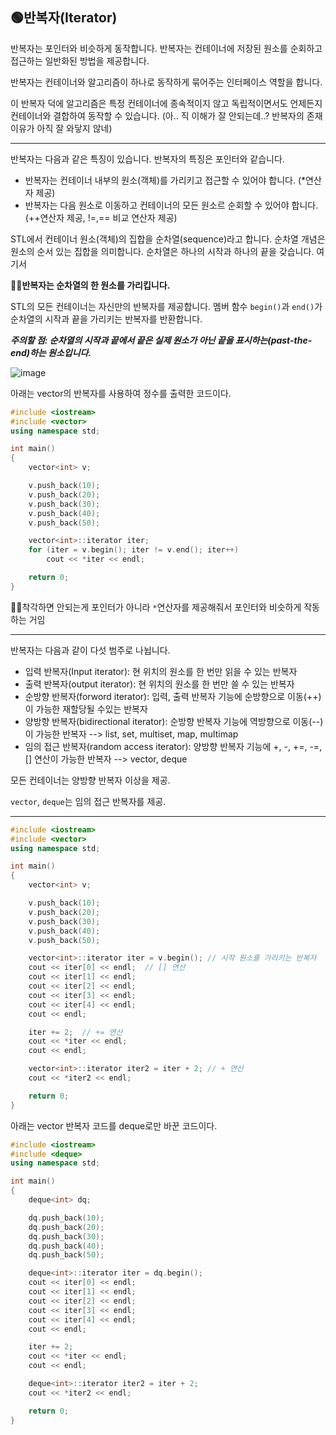 ## 🟢반복자(Iterator)

반복자는 포인터와 비슷하게 동작합니다.
반복자는 컨테이너에 저장된 원소를 순회하고 접근하는 일반화된 방법을 제공합니다.

반복자는 컨테이너와 알고리즘이 하나로 동작하게 묶어주는 인터페이스 역할을 합니다.

이 반복자 덕에 알고리즘은 특정 컨테이너에 종속적이지 않고 독립적이면서도 언제든지 컨테이너와 결합하여 동작할 수 있습니다. (아.. 직 이해가 잘 안되는데..? 반복자의 존재 이유가 아직 잘 와닿지 않네) 

---

반복자는 다음과 같은 특징이 있습니다. 반복자의 특징은 포인터와 같습니다.

* 반복자는 컨테이너 내부의 원소(객체)를 가리키고 접근할 수 있어야 합니다. (*연산자 제공)
* 반복자는 다음 원소로 이동하고 컨테이너의 모든 원소르 순회할 수 있어야 합니다. (++연산자 제공, !=,== 비교 연산자 제공)

STL에서 컨테이너 원소(객체)의 집합을 순차열(sequence)라고 합니다. 순차열 개념은 원소의 순서 있는 집합을 의미합니다. 순차열은 하나의 시작과 하나의 끝을 갖습니다.
여기서 

🎈🎈**반복자는 순차열의 한 원소를 가리킵니다.**

STL의 모든 컨테이너는 자신만의 반복자를 제공합니다. 멤버 함수 `begin()`과 `end()`가 순차열의 시작과 끝을 가리키는 반복자를 반환합니다.

***주의할 점: 순차열의 시작과 끝에서 끝은 실제 원소가 아닌 끝을 표시하는(past-the-end)하는 원소입니다.***

![image](https://github.com/SunFlower2819/Today-I-learned/assets/130738283/eaffab30-4699-4842-8735-297086622ca2)

아래는 vector의 반복자를 사용하여 정수를 출력한 코드이다.

```cpp
#include <iostream>
#include <vector>
using namespace std;

int main()
{
	vector<int> v;

	v.push_back(10);
	v.push_back(20);
	v.push_back(30);
	v.push_back(40);
	v.push_back(50);

	vector<int>::iterator iter;
	for (iter = v.begin(); iter != v.end(); iter++)
		cout << *iter << endl;

	return 0;
}
```
🎈🎈착각하면 안되는게 포인터가 아니라 `*`연산자를 제공해줘서 포인터와 비슷하게 작동하는 거임

---

반복자는 다음과 같이 다섯 범주로 나뉩니다.
* 입력 반복자(Input iterator): 현 위치의 원소를 한 번만 읽을 수 있는 반복자
* 출력 반복자(output iterator): 현 위치의 원소를 한 번만 쓸 수 있는 반복자
* 순방향 반복자(forword iterator): 입력, 출력 반복자 기능에 순방향으로 이동(++)이 가능한 재할당될 수있는 반복자
* 양방향 반복자(bidirectional iterator): 순방향 반복자 기능에 역방향으로 이동(--)이 가능한 반복자 --> list, set, multiset, map, multimap
* 임의 접근 반복자(random access iterator): 양방향 반복자 기능에 +, -, +=, -=, [] 연산이 가능한 반복자 --> vector, deque

모든 컨테이너는 양방향 반복자 이상을 제공.

`vector`, `deque`는 임의 접근 반복자를 제공.

---

```cpp
#include <iostream>
#include <vector>
using namespace std;

int main()
{
	vector<int> v;

	v.push_back(10);
	v.push_back(20);
	v.push_back(30);
	v.push_back(40);
	v.push_back(50);

	vector<int>::iterator iter = v.begin(); // 시작 원소를 가리키는 반복자
	cout << iter[0] << endl;  // [] 연산
	cout << iter[1] << endl;
	cout << iter[2] << endl;
	cout << iter[3] << endl;
	cout << iter[4] << endl;
	cout << endl;

	iter += 2;  // += 연산
	cout << *iter << endl;
	cout << endl;

	vector<int>::iterator iter2 = iter + 2; // + 연산
	cout << *iter2 << endl;

	return 0;
}
```

아래는 vector 반복자 코드를 deque로만 바꾼 코드이다.

```cpp
#include <iostream>
#include <deque>
using namespace std;

int main()
{
	deque<int> dq;

	dq.push_back(10);
	dq.push_back(20);
	dq.push_back(30);
	dq.push_back(40);
	dq.push_back(50);

	deque<int>::iterator iter = dq.begin();
	cout << iter[0] << endl;
	cout << iter[1] << endl;
	cout << iter[2] << endl;
	cout << iter[3] << endl;
	cout << iter[4] << endl;
	cout << endl;

	iter += 2;
	cout << *iter << endl;
	cout << endl;

	deque<int>::iterator iter2 = iter + 2;
	cout << *iter2 << endl;

	return 0;
}
```
